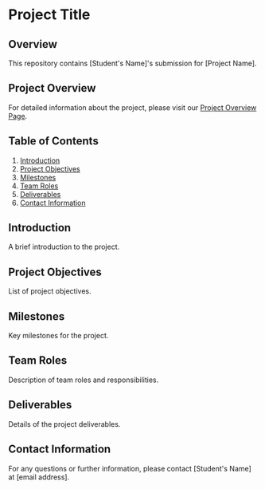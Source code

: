# Project Title

## Overview

This repository contains [Student's Name]'s submission for [Project Name].

## Project Overview

For detailed information about the project, please visit our [Project Overview Page](https://github.com/cu-ecen-aeld/final-project-sureshkannaian/blob/main/OVERVIEW.md).

## Table of Contents

1. [Introduction](#introduction)
2. [Project Objectives](#project-objectives)
3. [Milestones](#milestones)
4. [Team Roles](#team-roles)
5. [Deliverables](#deliverables)
6. [Contact Information](#contact-information)

## Introduction

A brief introduction to the project.

## Project Objectives

List of project objectives.

## Milestones

Key milestones for the project.

## Team Roles

Description of team roles and responsibilities.

## Deliverables

Details of the project deliverables.

## Contact Information

For any questions or further information, please contact [Student's Name] at [email address].
